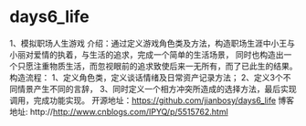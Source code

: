 ﻿# days6_life
1、模拟职场人生游戏
介绍：通过定义游戏角色类及方法，构造职场生涯中小王与小丽对爱情的执着，与生活的追求，完成一个简单的生活场景，
同时也构造出一个只愿注重物质生活，而忽视眼前的追求致使后来一无所有，而了已此生的结果。
构造流程： 1、定义角色类，定义谈话情绪及日常资产记录方法；
	   2、定义3个不同情景产生不同的言辞，
	   3、同时定义一个相方冲突所造成的选择方法，最后实现调用，完成功能实现。
开源地址：https://github.com/jianbosy/days6_life
博客地址: http://http://www.cnblogs.com/IPYQ/p/5515762.html
